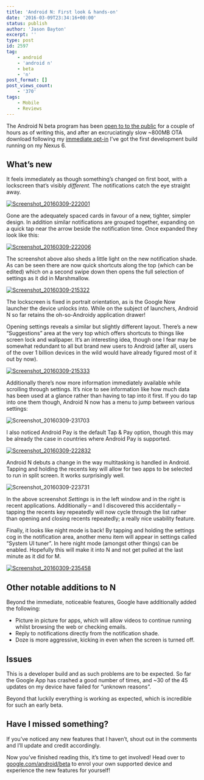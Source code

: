 ```yaml
---
title: 'Android N: First look & hands-on'
date: '2016-03-09T23:34:16+00:00'
status: publish
author: 'Jason Bayton'
excerpt: ''
type: post
id: 2597
tag:
    - android
    - 'android n'
    - beta
    - 'n'
post_format: []
post_views_count:
    - '370'
tags:
    - Mobile
    - Reviews
---
```

The Android N beta program has been [open to to the public](https://www.google.com/android/beta) for a couple of hours as of writing this, and after an excruciatingly slow ~800MB OTA download following my [immediate opt-in](https://plus.google.com/+JasonBaytonX/posts/74p36M2qodK) I’ve got the first development build running on my Nexus 6.

What’s new
----------

It feels immediately as though something’s changed on first boot, with a lockscreen that’s visibly *different.* The notifications catch the eye straight away.

[![Screenshot_20160309-222001](https://r2_worker.bayton.workers.dev/uploads/2016/03/Screenshot_20160309-222001.png)](/?attachment_id=2609)

Gone are the adequately spaced cards in favour of a new, tighter, simpler design. In addition similar notifications are grouped together, expanding on a quick tap near the arrow beside the notification time. Once expanded they look like this:

[![Screenshot_20160309-222006](https://r2_worker.bayton.workers.dev/uploads/2016/03/Screenshot_20160309-222006.png)](/?attachment_id=2608)

The screenshot above also sheds a little light on the new notification shade. As can be seen there are now quick shortcuts along the top (which can be edited) which on a second swipe down then opens the full selection of settings as it did in Marshmallow.

[![Screenshot_20160309-215322](https://r2_worker.bayton.workers.dev/uploads/2016/03/Screenshot_20160309-215322.png)](/?attachment_id=2612)

The lockscreen is fixed in portrait orientation, as is the Google Now launcher the device unlocks into. While on the subject of launchers, Android N so far retains the oh-so-Androidy application drawer!

Opening settings reveals a similar but slightly different layout. There’s a new “Suggestions” area at the very top which offers shortcuts to things like screen lock and wallpaper. It’s an interesting idea, though one I fear may be somewhat redundant to all but brand new users to Android (after all, users of the over 1 billion devices in the wild would have already figured most of it out by now).

[![Screenshot_20160309-215333](https://r2_worker.bayton.workers.dev/uploads/2016/03/Screenshot_20160309-215333.png)](/?attachment_id=2611)

Additionally there’s now more information immediately available while scrolling through settings. It’s nice to see information like how much data has been used at a glance rather than having to tap into it first. If you do tap into one them though, Android N now has a menu to jump between various settings:

![Screenshot_20160309-231703](https://r2_worker.bayton.workers.dev/uploads/2016/03/Screenshot_20160309-231703.png)

I also noticed Android Pay is the default Tap &amp; Pay option, though this may be already the case in countries where Android Pay is supported.

[![Screenshot_20160309-222832](https://r2_worker.bayton.workers.dev/uploads/2016/03/Screenshot_20160309-222832.png)](/?attachment_id=2604)

Android N debuts a change in the way multitasking is handled in Android. Tapping and holding the recents key will allow for two apps to be selected to run in split screen. It works surprisingly well.

![Screenshot_20160309-223731](https://r2_worker.bayton.workers.dev/uploads/2016/03/Screenshot_20160309-223731.png)

In the above screenshot *Settings* is in the left window and in the right is recent applications. Additionally – and I discovered this accidentally – tapping the recents key repeatedly will now cycle through the list rather than opening and closing recents repeatedly; a really nice usability feature.

Finally, it looks like night mode is back! By tapping and holding the settings cog in the notification area, another menu item will appear in settings called “System UI tuner”. In here night mode (amongst other things) can be enabled. Hopefully this will make it into N and not get pulled at the last minute as it did for M.

[![Screenshot_20160309-235458](https://r2_worker.bayton.workers.dev/uploads/2016/03/Screenshot_20160309-235458.png)](/2016/03/android-n-first-look-hands-on/screenshot_20160309-235458/)

Other notable additions to N
----------------------------

Beyond the immediate, noticeable features, Google have additionally added the following:

- Picture in picture for apps, which will allow videos to continue running whilst browsing the web or checking emails.
- Reply to notifications directly from the notification shade.
- Doze is more aggressive, kicking in even when the screen is turned off.

Issues
------

This is a developer build and as such problems are to be expected. So far the Google App has crashed a good number of times, and ~30 of the 45 updates on my device have failed for “unknown reasons”.

Beyond that luckily everything is working as expected, which is incredible for such an early beta.

Have I missed something?
------------------------

If you’ve noticed any new features that I haven’t, shout out in the comments and I’ll update and credit accordingly.

Now you’ve finished reading this, it’s time to get involved! Head over to [google.com/android/beta](https://www.google.com/android/beta) to enrol your own supported device and experience the new features for yourself!